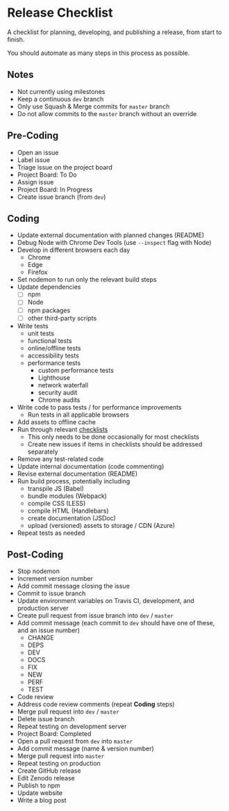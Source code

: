 # Release Checklist

A checklist for planning, developing, and publishing a release, from start to finish.

You should automate as many steps in this process as possible.

## Notes
* Not currently using milestones
* Keep a continuous `dev` branch
* Only use Squash & Merge commits for `master` branch
* Do not allow commits to the `master` branch without an override

## Pre-Coding
* Open an issue
* Label issue
* Triage issue on the project board
* Project Board: To Do
* Assign issue
* Project Board: In Progress
* Create issue branch (from `dev`)

## Coding
* Update external documentation with planned changes (README)
* Debug Node with Chrome Dev Tools (use `--inspect` flag with Node)
* Develop in different browsers each day
  - Chrome
  - Edge
  - Firefox
* Set nodemon to run only the relevant build steps
* Update dependencies
  - [ ] npm
  - [ ] Node
  - [ ] npm packages
  - [ ] other third-party scripts
* Write tests
  - unit tests
  - functional tests
  - online/offline tests
  - accessibility tests
  - performance tests
    - custom performance tests
    - Lighthouse
    - network waterfall
    - security audit
    - Chrome audits
* Write code to pass tests / for performance improvements
  - Run tests in all applicable browsers
* Add assets to offline cache
* Run through relevant [checklists][1]
  - This only needs to be done occasionally for most checklists
  - Create new issues if items in checklists should be addressed separately
* Remove any test-related code
* Update internal documentation (code commenting)
* Revise external documentation (README)
* Run build process, potentially including
  - transpile JS (Babel)
  - bundle modules (Webpack)
  - compile CSS (LESS)
  - compile HTML (Handlebars)
  - create documentation (JSDoc)
  - upload (versioned) assets to storage / CDN (Azure)
* Repeat tests as needed

## Post-Coding
* Stop nodemon
* Increment version number
* Add commit message closing the issue
* Commit to issue branch
* Update environment variables on Travis CI, development, and production server
* Create pull request from issue branch into `dev` / `master`
* Add commit message (each commit to `dev` should have one of these, and an issue number)
  - CHANGE
  - DEPS
  - DEV
  - DOCS
  - FIX
  - NEW
  - PERF
  - TEST
* Code review
* Address code review comments (repeat **Coding** steps)
* Merge pull request into `dev` / `master`
* Delete issue branch
* Repeat testing on development server
* Project Board: Completed
* Open a pull request from `dev` into `master`
* Add commit message (name & version number)
* Merge pull request into `master`
* Repeat testing on production
* Create GitHub release
* Edit Zenodo release
* Publish to npm
* Update website
* Write a blog post

[1]: https://github.com/dwhieb/utilities/tree/master/checklists
